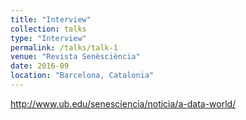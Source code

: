 ```yaml
---
title: "Interview"
collection: talks
type: "Interview"
permalink: /talks/talk-1
venue: "Revista Senèsciència"
date: 2016-09
location: "Barcelona, Catalonia"
---
```


http://www.ub.edu/senesciencia/noticia/a-data-world/
